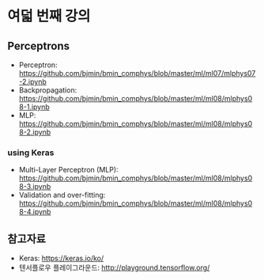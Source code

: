 # 여덟 번째 강의

## Perceptrons

* Perceptron: https://github.com/bjmin/bmin_comphys/blob/master/ml/ml07/mlphys07-2.ipynb
* Backpropagation: https://github.com/bjmin/bmin_comphys/blob/master/ml/ml08/mlphys08-1.ipynb
* MLP: https://github.com/bjmin/bmin_comphys/blob/master/ml/ml08/mlphys08-2.ipynb

### using Keras
* Multi-Layer Perceptron (MLP): https://github.com/bjmin/bmin_comphys/blob/master/ml/ml08/mlphys08-3.ipynb
* Validation and over-fitting: https://github.com/bjmin/bmin_comphys/blob/master/ml/ml08/mlphys08-4.ipynb


## 참고자료
* Keras: https://keras.io/ko/
* 텐서플로우 플레이그라운드: http://playground.tensorflow.org/
